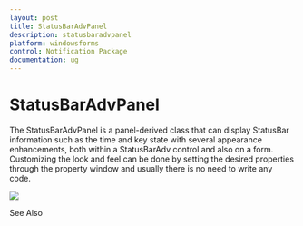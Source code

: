 ```yaml
---
layout: post
title: StatusBarAdvPanel
description: statusbaradvpanel
platform: windowsforms
control: Notification Package 
documentation: ug
---
```


# StatusBarAdvPanel

The StatusBarAdvPanel is a panel-derived class that can display StatusBar information such as the time and key state with several appearance enhancements, both within a StatusBarAdv control and also on a form. Customizing the look and feel can be done by setting the desired properties through the property window and usually there is no need to write any code.

![](Overview_images/Overview_img79.jpeg) 


See Also

